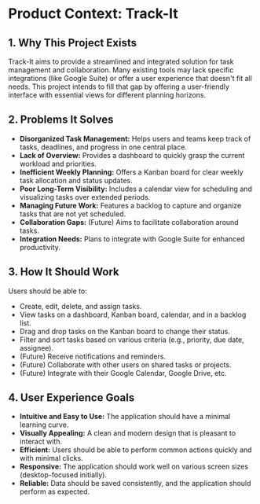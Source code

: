 # Product Context: Track-It

## 1. Why This Project Exists

Track-It aims to provide a streamlined and integrated solution for task management and collaboration. Many existing tools may lack specific integrations (like Google Suite) or offer a user experience that doesn't fit all needs. This project intends to fill that gap by offering a user-friendly interface with essential views for different planning horizons.

## 2. Problems It Solves

- **Disorganized Task Management:** Helps users and teams keep track of tasks, deadlines, and progress in one central place.
- **Lack of Overview:** Provides a dashboard to quickly grasp the current workload and priorities.
- **Inefficient Weekly Planning:** Offers a Kanban board for clear weekly task allocation and status updates.
- **Poor Long-Term Visibility:** Includes a calendar view for scheduling and visualizing tasks over extended periods.
- **Managing Future Work:** Features a backlog to capture and organize tasks that are not yet scheduled.
- **Collaboration Gaps:** (Future) Aims to facilitate collaboration around tasks.
- **Integration Needs:** Plans to integrate with Google Suite for enhanced productivity.

## 3. How It Should Work

Users should be able to:
- Create, edit, delete, and assign tasks.
- View tasks on a dashboard, Kanban board, calendar, and in a backlog list.
- Drag and drop tasks on the Kanban board to change their status.
- Filter and sort tasks based on various criteria (e.g., priority, due date, assignee).
- (Future) Receive notifications and reminders.
- (Future) Collaborate with other users on shared tasks or projects.
- (Future) Integrate with their Google Calendar, Google Drive, etc.

## 4. User Experience Goals

- **Intuitive and Easy to Use:** The application should have a minimal learning curve.
- **Visually Appealing:** A clean and modern design that is pleasant to interact with.
- **Efficient:** Users should be able to perform common actions quickly and with minimal clicks.
- **Responsive:** The application should work well on various screen sizes (desktop-focused initially).
- **Reliable:** Data should be saved consistently, and the application should perform as expected.